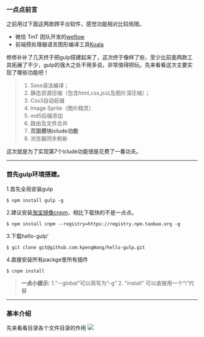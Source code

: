 ### 一点点前言
之前用过下面这两款跨平台软件，感觉功能相对比较局限。

 - 微信 TmT 团队开发的[weflow](https://weflow.io/)
 - 前端预处理器语言图形编译工具[Koala](http://koala-app.com/index-zh.html)

修修补补了几天终于把gulp搭建起来了，这次终于像样了些，至少比前面两款工具拓展了不少，gulp的强大之处不用多说，非常值得把玩。先来看看这次主要实现了哪些功能吧！

>1.  Sass语法编译；
>2.  静态资源压缩（包含html,css,js以及图片深压缩）；
>3.  Css3自动前缀
>4.  Image Sprite（图片精灵）
>5.  md5后缀添加
>6.  路由及文件合并
>7.  **页面模块iclude功能**
>8.  浏览器同步刷新

这次就是为了实现第7个iclude功能很是花费了一番功夫。

----
### 首先gulp环境搭建。

1.首先全局安装gulp
```
$ npm install gulp -g
```

2.建议安装[淘宝镜像cnpm](https://npm.taobao.org/)，相比下载快的不是一点点。
```
$ npm install cnpm --registry=https://registry.npm.taobao.org -g 
```
3.下载hello-gulp'
```
$ git clone git@github.com:kpengWang/hello-gulp.git
```
4.直接安装所有packge里所有插件
```
$ cnpm install
```
>**一点小提示:**
>1.“--global”可以简写为“-g”
>2. "install"  可以直接用一个“i”代替

----

### 基本介绍

先来看看目录各个文件目录的作用
![](https://p.qlogo.cn/qqmail_head/fFgUJknhibCz7BSqZicGhQH4ejMB2P7yFIgb9tAcAvrau49SGu8y6CS37OctW0edTPpAbQ49B21pQ/0)